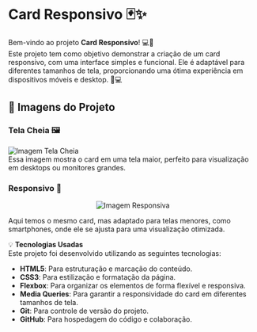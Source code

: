 # Card Responsivo 🃏✨

Bem-vindo ao projeto **Card Responsivo**! 💻🎨  
Este projeto tem como objetivo demonstrar a criação de um card responsivo, com uma interface simples e funcional. Ele é adaptável para diferentes tamanhos de tela, proporcionando uma ótima experiência em dispositivos móveis e desktop. 📱💻

## 📸 Imagens do Projeto

### Tela Cheia 🖼️
![Imagem Tela Cheia](https://i.imgur.com/43YYA3N.jpg)  
Essa imagem mostra o card em uma tela maior, perfeito para visualização em desktops ou monitores grandes.

### Responsivo 📱

<p align="center">
  <img src="https://i.imgur.com/tLwdMw5.jpg" alt="Imagem Responsiva" />
</p>
Aqui temos o mesmo card, mas adaptado para telas menores, como smartphones, onde ele se ajusta para uma visualização otimizada.

💡 **Tecnologias Usadas**  
Este projeto foi desenvolvido utilizando as seguintes tecnologias:

- **HTML5**: Para estruturação e marcação do conteúdo.
- **CSS3**: Para estilização e formatação da página.
- **Flexbox**: Para organizar os elementos de forma flexível e responsiva.
- **Media Queries**: Para garantir a responsividade do card em diferentes tamanhos de tela.
- **Git**: Para controle de versão do projeto.
- **GitHub**: Para hospedagem do código e colaboração.
